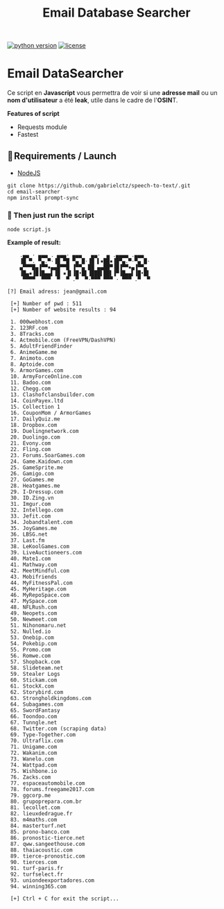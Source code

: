<h1 align="center" id="title">Email Database Searcher</h1><br>

[![python version](https://img.shields.io/badge/Python-3.10%2B-brightgreen)](https://www.python.org/downloads/)
[![license](https://img.shields.io/badge/License-GNU-blue.svg)](https://www.gnu.org/licenses/gpl-3.0.fr.html)


# **Email DataSearcher**
Ce script en **Javascript** vous permettra de voir si une **adresse mail** ou un **nom d'utilisateur** a été **leak**, utile dans le cadre de l'**OSIN**T.

**Features of script**
- Requests module
- Fastest

## **🔧 Requirements / Launch**

- [NodeJS](https://nodejs.org/en/download)

```
git clone https://github.com/gabrielctz/speech-to-text/.git
cd email-searcher
npm install prompt-sync
```

### 💖 Then just run the script 
`node script.js`

**Example of result:**
```
    .▄▄ · ▄▄▄ . ▄▄▄· ▄▄▄   ▄▄·  ▄ .▄▄▄▄ .▄▄▄
    ▐█ ▀. ▀▄.▀·▐█ ▀█ ▀▄ █·▐█ ▌▪██▪▐█▀▄.▀·▀▄ █·
    ▄▀▀▀█▄▐▀▀▪▄▄█▀▀█ ▐▀▀▄ ██ ▄▄██▀▐█▐▀▀▪▄▐▀▀▄
    ▐█▄▪▐█▐█▄▄▌▐█ ▪▐▌▐█•█▌▐███▌██▌▐▀▐█▄▄▌▐█•█▌
     ▀▀▀▀  ▀▀▀  ▀  ▀ .▀  ▀·▀▀▀ ▀▀▀ · ▀▀▀ .▀  ▀

[?] Email adress: jean@gmail.com

 [+] Number of pwd : 511
 [+] Number of website results : 94

 1. 000webhost.com
 2. 123RF.com
 3. 8Tracks.com
 4. Actmobile.com (FreeVPN/DashVPN)
 5. AdultFriendFinder
 6. AnimeGame.me
 7. Animoto.com
 8. Aptoide.com
 9. ArmorGames.com
 10. ArmyForceOnline.com
 11. Badoo.com
 12. Chegg.com
 13. Clashofclansbuilder.com
 14. CoinPayex.ltd
 15. Collection 1
 16. CouponMom / ArmorGames
 17. DailyQuiz.me
 18. Dropbox.com
 19. Duelingnetwork.com
 20. Duolingo.com
 21. Evony.com
 22. Fling.com
 23. Forums.SoarGames.com
 24. Game.Kaidown.com
 25. GameSprite.me
 26. Gamigo.com
 27. GoGames.me
 28. Heatgames.me
 29. I-Dressup.com
 30. ID.Zing.vn
 31. Imgur.com
 32. Intellego.com
 33. Jefit.com
 34. Jobandtalent.com
 35. JoyGames.me
 36. LBSG.net
 37. Last.fm
 38. LeKoolGames.com
 39. LiveAuctioneers.com
 40. Mate1.com
 41. Mathway.com
 42. MeetMindful.com
 43. Mobifriends
 44. MyFitnessPal.com
 45. MyHeritage.com
 46. MyRepoSpace.com
 47. MySpace.com
 48. NFLRush.com
 49. Neopets.com
 50. Newmeet.com
 51. Nihonomaru.net
 52. Nulled.io
 53. Onebip.com
 54. Pokebip.com
 55. Promo.com
 56. Romwe.com
 57. Shopback.com
 58. Slideteam.net
 59. Stealer Logs
 60. Stickam.com
 61. StockX.com
 62. Storybird.com
 63. Strongholdkingdoms.com
 64. Subagames.com
 65. SwordFantasy
 66. Toondoo.com
 67. Tunngle.net
 68. Twitter.com (scraping data)
 69. Type-Together.com
 70. Ultraflix.com
 71. Unigame.com
 72. Wakanim.com
 73. Wanelo.com
 74. Wattpad.com
 75. Wishbone.io
 76. Zacks.com
 77. espaceautomobile.com
 78. forums.freegame2017.com
 79. ggcorp.me
 80. grupoprepara.com.br
 81. lecollet.com
 82. lieuxdedrague.fr
 83. m4maths.com
 84. masterturf.net
 85. prono-banco.com
 86. pronostic-tierce.net
 87. qww.sangeethouse.com
 88. thaiacoustic.com
 89. tierce-pronostic.com
 90. tierces.com
 91. turf-paris.fr
 92. turfselect.fr
 93. uniondeexportadores.com
 94. winning365.com

 [+] Ctrl + C for exit the script...
```
